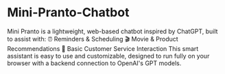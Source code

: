 # Mini-Pranto-Chatbot
Mini Pranto is a lightweight, web-based chatbot inspired by ChatGPT, built to assist with:  ⏰ Reminders &amp; Scheduling  🎬 Movie &amp; Product Recommendations  💬 Basic Customer Service Interaction  This smart assistant is easy to use and customizable, designed to run fully on your browser with a backend connection to OpenAI's GPT models.
